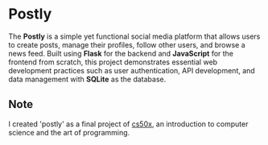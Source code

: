# Postly

The **Postly** is a simple yet functional social media platform that allows users to create posts, manage their profiles, follow other users, and browse a news feed. Built using **Flask** for the backend and **JavaScript** for the frontend from scratch, this project demonstrates essential web development practices such as user authentication, API development, and data management with **SQLite** as the database.

## Note

I created 'postly' as a final project of [cs50x](https://cs50.harvard.edu/x/2024/), an introduction to computer science and the art of programming.

